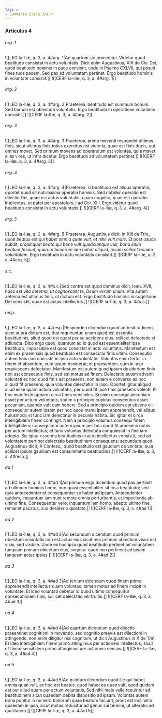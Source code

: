```yaml
---
tags : 
- Summa/Ia-IIæ/q.3/a.4
---
```


### Articulus 4

###### arg. 1
![[LEO Ia-IIæ, q. 3, a. 4#arg. 1|Ad quartum sic proceditur. Videtur quod beatitudo consistat in actu voluntatis. Dicit enim Augustinus, XIX de Civ. Dei, quod beatitudo hominis in pace consistit, unde in Psalmo CXLVII, qui posuit fines tuos pacem. Sed pax ad voluntatem pertinet. Ergo beatitudo hominis in voluntate consistit.]]
![[CERF Ia-IIæ, q. 3, a. 4#arg. 1]]

###### arg. 2
![[LEO Ia-IIæ, q. 3, a. 4#arg. 2|Praeterea, beatitudo est summum bonum. Sed bonum est obiectum voluntatis. Ergo beatitudo in operatione voluntatis consistit.]]
![[CERF Ia-IIæ, q. 3, a. 4#arg. 2]]

###### arg. 3
![[LEO Ia-IIæ, q. 3, a. 4#arg. 3|Praeterea, primo moventi respondet ultimus finis, sicut ultimus finis totius exercitus est victoria, quae est finis ducis, qui omnes movet. Sed primum movens ad operandum est voluntas, quia movet alias vires, ut infra dicetur. Ergo beatitudo ad voluntatem pertinet.]]
![[CERF Ia-IIæ, q. 3, a. 4#arg. 3]]

###### arg. 4
![[LEO Ia-IIæ, q. 3, a. 4#arg. 4|Praeterea, si beatitudo est aliqua operatio, oportet quod sit nobilissima operatio hominis. Sed nobilior operatio est dilectio Dei, quae est actus voluntatis, quam cognitio, quae est operatio intellectus, ut patet per apostolum, I ad Cor. XIII. Ergo videtur quod beatitudo consistat in actu voluntatis.]]
![[CERF Ia-IIæ, q. 3, a. 4#arg. 4]]

###### arg. 5
![[LEO Ia-IIæ, q. 3, a. 4#arg. 5|Praeterea, Augustinus dicit, in XIII de Trin., quod *beatus est qui habet omnia quae vult, et nihil vult male*. Et post pauca subdit, *propinquat beato qui bene vult quodcumque vult, bona enim beatum faciunt, quorum bonorum iam habet aliquid, ipsam scilicet bonam voluntatem*. Ergo beatitudo in actu voluntatis consistit.]]
![[CERF Ia-IIæ, q. 3, a. 4#arg. 5]]

###### s.c.
![[LEO Ia-IIæ, q. 3, a. 4#s.c.|Sed contra est quod dominus dicit, Ioan. XVII, *haec est vita aeterna, ut cognoscant te, Deum verum unum*. Vita autem aeterna est ultimus finis, ut dictum est. Ergo beatitudo hominis in cognitione Dei consistit, quae est actus intellectus.]]
![[CERF Ia-IIæ, q. 3, a. 4#s.c.]]

###### resp.
![[LEO Ia-IIæ, q. 3, a. 4#resp.|Respondeo dicendum quod ad beatitudinem, sicut supra dictum est, duo requiruntur, unum quod est essentia beatitudinis; aliud quod est quasi per se accidens eius, scilicet delectatio ei adiuncta. Dico ergo quod, quantum ad id quod est essentialiter ipsa beatitudo, impossibile est quod consistat in actu voluntatis. Manifestum est enim ex praemissis quod beatitudo est consecutio finis ultimi. Consecutio autem finis non consistit in ipso actu voluntatis. Voluntas enim fertur in finem et absentem, cum ipsum desiderat; et praesentem, cum in ipso requiescens delectatur. Manifestum est autem quod ipsum desiderium finis non est consecutio finis, sed est motus ad finem. Delectatio autem advenit voluntati ex hoc quod finis est praesens, non autem e converso ex hoc aliquid fit praesens, quia voluntas delectatur in ipso. Oportet igitur aliquid aliud esse quam actum voluntatis, per quod fit ipse finis praesens volenti. Et hoc manifeste apparet circa fines sensibiles. Si enim consequi pecuniam esset per actum voluntatis, statim a principio cupidus consecutus esset pecuniam, quando vult eam habere. Sed a principio quidem est absens ei; consequitur autem ipsam per hoc quod manu ipsam apprehendit, vel aliquo huiusmodi; et tunc iam delectatur in pecunia habita. Sic igitur et circa intelligibilem finem contingit. Nam a principio volumus consequi finem intelligibilem; consequimur autem ipsum per hoc quod fit praesens nobis per actum intellectus; et tunc voluntas delectata conquiescit in fine iam adepto. Sic igitur essentia beatitudinis in actu intellectus consistit, sed ad voluntatem pertinet delectatio beatitudinem consequens; secundum quod Augustinus dicit, X Confess., quod beatitudo est gaudium de veritate; quia scilicet ipsum gaudium est consummatio beatitudinis.]]
![[CERF Ia-IIæ, q. 3, a. 4#resp.]]

###### ad 1
![[LEO Ia-IIæ, q. 3, a. 4#ad 1|Ad primum ergo dicendum quod pax pertinet ad ultimum hominis finem, non quasi essentialiter sit ipsa beatitudo; sed quia antecedenter et consequenter se habet ad ipsam. Antecedenter quidem, inquantum iam sunt remota omnia perturbantia, et impedientia ab ultimo fine. Consequenter vero, inquantum iam homo, adepto ultimo fine, remanet pacatus, suo desiderio quietato.]]
![[CERF Ia-IIæ, q. 3, a. 4#ad 1]]

###### ad 2
![[LEO Ia-IIæ, q. 3, a. 4#ad 2|Ad secundum dicendum quod primum obiectum voluntatis non est actus eius sicut nec primum obiectum visus est visio, sed visibile. Unde ex hoc ipso quod beatitudo pertinet ad voluntatem tanquam primum obiectum eius, sequitur quod non pertineat ad ipsam tanquam actus ipsius.]]
![[CERF Ia-IIæ, q. 3, a. 4#ad 2]]

###### ad 3
![[LEO Ia-IIæ, q. 3, a. 4#ad 3|Ad tertium dicendum quod finem primo apprehendit intellectus quam voluntas, tamen motus ad finem incipit in voluntate. Et ideo voluntati debetur id quod ultimo consequitur consecutionem finis, scilicet delectatio vel fruitio.]]
![[CERF Ia-IIæ, q. 3, a. 4#ad 3]]

###### ad 4
![[LEO Ia-IIæ, q. 3, a. 4#ad 4|Ad quartum dicendum quod dilectio praeeminet cognitioni in movendo, sed cognitio praevia est dilectioni in attingendo, non enim diligitur nisi cognitum, ut dicit Augustinus in X de Trin. Et ideo intelligibilem finem primo attingimus per actionem intellectus; sicut et finem sensibilem primo attingimus per actionem sensus.]]
![[CERF Ia-IIæ, q. 3, a. 4#ad 4]]

###### ad 5
![[LEO Ia-IIæ, q. 3, a. 4#ad 5|Ad quintum dicendum quod ille qui habet omnia quae vult, ex hoc est beatus, quod habet ea quae vult, quod quidem est per aliud quam per actum voluntatis. Sed nihil male velle requiritur ad beatitudinem sicut quaedam debita dispositio ad ipsam. Voluntas autem bona ponitur in numero bonorum quae beatum faciunt, prout est inclinatio quaedam in ipsa, sicut motus reducitur ad genus sui termini, ut alteratio ad qualitatem.]]
![[CERF Ia-IIæ, q. 3, a. 4#ad 5]]

